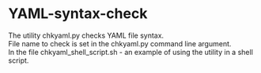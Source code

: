 # YAML-syntax-check
The utility chkyaml.py checks YAML file syntax.<br/>
File name to check is set in the chkyaml.py command line argument.<br/>
In the file chkyaml_shell_script.sh - an example of using the utility in a shell script.<br/>
